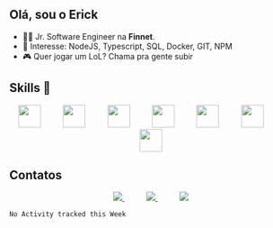 ## Olá, sou o Erick
- 👨‍💻 Jr. Software Engineer na **Finnet**.
- 🎯 Interesse: NodeJS, Typescript, SQL, Docker, GIT, NPM
- 🎮 Quer jogar um LoL? Chama pra gente subir

## Skills 🤹
<p align="center">
<img src="https://cdn.jsdelivr.net/gh/devicons/devicon/icons/debian/debian-plain-wordmark.svg" height="40"/>
&nbsp;&nbsp;&nbsp;&nbsp;&nbsp;&nbsp;&nbsp;&nbsp;
<img src="https://cdn.jsdelivr.net/gh/devicons/devicon/icons/javascript/javascript-original.svg" height="40"/>
&nbsp;&nbsp;&nbsp;&nbsp;&nbsp;&nbsp;&nbsp;&nbsp;
<img src="https://cdn.jsdelivr.net/gh/devicons/devicon/icons/nestjs/nestjs-plain-wordmark.svg" height="40"/>
&nbsp;&nbsp;&nbsp;&nbsp;&nbsp;&nbsp;&nbsp;&nbsp;
<img src="https://cdn.jsdelivr.net/gh/devicons/devicon/icons/mysql/mysql-original-wordmark.svg" height="40"/>
&nbsp;&nbsp;&nbsp;&nbsp;&nbsp;&nbsp;&nbsp;&nbsp;
<img src="https://cdn.jsdelivr.net/gh/devicons/devicon/icons/nodejs/nodejs-original-wordmark.svg" height="40"/>
&nbsp;&nbsp;&nbsp;&nbsp;&nbsp;&nbsp;&nbsp;&nbsp;
<img src="https://cdn.jsdelivr.net/gh/devicons/devicon/icons/typescript/typescript-original.svg" height="40"/>
&nbsp;&nbsp;&nbsp;&nbsp;&nbsp;&nbsp;&nbsp;&nbsp;
<img src="https://cdn.jsdelivr.net/gh/devicons/devicon/icons/visualstudio/visualstudio-plain.svg" height="40"/>
</p>

## Contatos
<p align="center">
    <a href="https://github.com/erickmarx">
        <img  src="https://img.shields.io/badge/github-%23100000.svg?&style=for-the-badge&logo=github&logoColor=white&link=mailto:https://github.com/erickmarx">
    </a>
    &nbsp;&nbsp;&nbsp;&nbsp;&nbsp;&nbsp;&nbsp;&nbsp;&nbsp;
    <a href="mailto:erickmarx5@gmail.com">
        <img src="https://img.shields.io/badge/gmail-D14836?&style=for-the-badge&logo=gmail&logoColor=white&link=mailto:erickmarx5@gmail.com">
    </a>
    &nbsp;&nbsp;&nbsp;&nbsp;&nbsp;&nbsp;&nbsp;&nbsp;&nbsp;
    <a href="https://www.linkedin.com/in/erickmarx">
        <img src="https://img.shields.io/badge/linkedin-%230077B5.svg?&style=for-the-badge&logo=linkedin&logoColor=white&link=mailto:https://www.linkedin.com/in/erickmarx/">
    </a>
</p>

<!--START_SECTION:waka-->
```text
No Activity tracked this Week
```
<!--END_SECTION:waka-->
